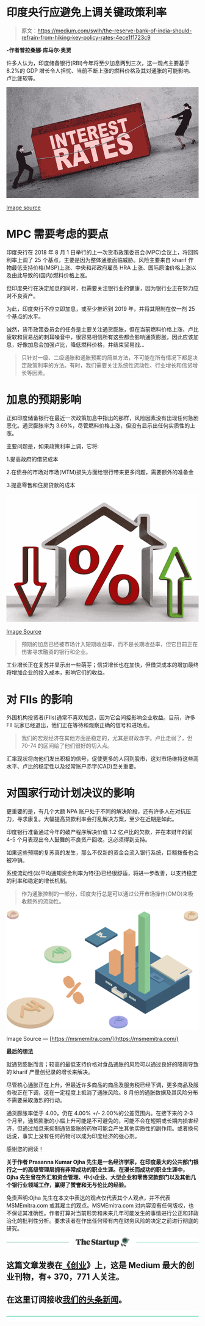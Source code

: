 # 印度央行应避免上调关键政策利率

> 原文：<https://medium.com/swlh/the-reserve-bank-of-india-should-refrain-from-hiking-key-policy-rates-4ece1f1723c9>

**-作者普拉桑娜·库马尔·奥贾**

许多人认为，印度储备银行(RBI)今年将至少加息两到三次，这一观点主要基于 8.2%的 GDP 增长令人担忧、当前不断上涨的燃料价格及其对通胀的可能影响、卢比疲软等。

![](img/f71091e45b95a38ed659a7b9bd40a47f.png)

[Image source](https://www.google.co.in/imgres?imgurl=http%3A%2F%2Fwww.profitf.com%2Fwp-content%2Fuploads%2F2016%2F09%2FInterest-Rate-Decision-1000x575.jpg&imgrefurl=http%3A%2F%2Fwww.profitf.com%2Farticles%2Finterest-rate-decisions%2F&docid=t8WUa9cXAZv0IM&tbnid=Fm3tkgIkg0x7lM%3A&vet=10ahUKEwiMhI6hq8vdAhXVEHIKHchQAIUQMwjqASgNMA0..i&w=1000&h=575&bih=636&biw=1366&q=Interest%20Rate&ved=0ahUKEwiMhI6hq8vdAhXVEHIKHchQAIUQMwjqASgNMA0&iact=mrc&uact=8)

# **MPC 需要考虑的要点**

印度央行在 2018 年 8 月 1 日举行的上一次货币政策委员会(MPC)会议上，将回购利率上调了 25 个基点，主要是因为整体通胀面临威胁。风险主要来自 kharif 作物最低支持价格(MSP)上涨、中央和邦政府雇员 HRA 上涨、国际原油价格上涨以及由此导致的(国内)燃料价格上涨。

但印度央行在决定加息的同时，也需要关注银行业的健康，因为银行业正在努力应对不良资产。

为此，印度央行不应立即加息，或至少推迟到 2019 年，并将其限制在仅一剂 25 个基点的水平。

诚然，货币政策委员会的任务是主要关注通货膨胀，但在当前燃料价格上涨、卢比疲软和贸易战的刺耳噪音中，很容易相信所有这些都会影响通货膨胀，因此应该加息，好像加息会加强卢比，降低燃料价格，并结束贸易战…

> 只针对一级、二级通胀和通胀预期的简单方法，不可能在所有情况下都是决定政策利率的方法。有时，我们需要关注系统性流动性、行业增长和信贷增长等因素。

# **加息的预期影响**

正如印度储备银行在最近一次政策加息中指出的那样，风险因素没有出现任何急剧恶化。通货膨胀率为 3.69%，尽管燃料价格上涨，但没有显示出任何实质性的上涨。

主要问题是，如果政策利率上调，它将:

1.提高政府的借贷成本

2.在债券的市场对市场(MTM)损失方面给银行带来更多问题，需要额外的准备金

3.提高零售和住房贷款的成本

![](img/c61c5a66fbb77fb0da2b3b5754bfc45c.png)

[Image Source](https://www.google.co.in/imgres?imgurl=https%3A%2F%2Fqph.fs.quoracdn.net%2Fmain-qimg-fe182c2fee8ad79e097dcb124fefeb2c&imgrefurl=https%3A%2F%2Fwww.quora.com%2FWhat-is-the-relationship-between-interest-rates-inflation-and-exchange-rates-in-an-economy&docid=0bvhOzqeECMbPM&tbnid=k5mazvLIRT2_oM%3A&vet=10ahUKEwiMhI6hq8vdAhXVEHIKHchQAIUQMwjyASgTMBM..i&w=602&h=401&bih=636&biw=1366&q=Interest%20Rate&ved=0ahUKEwiMhI6hq8vdAhXVEHIKHchQAIUQMwjyASgTMBM&iact=mrc&uact=8)

> 预期的加息已经被市场计入短期收益率，而不是长期收益率，但它目前正在伤害寻求融资的银行和企业。

工业增长正在复苏并显示出一些萌芽；信贷增长也在加快，但借贷成本的增加最终将增加企业的投入成本，影响它们的收益。

# **对 FIIs 的影响**

外国机构投资者(FIIs)通常不喜欢加息，因为它会间接影响企业收益。目前，许多 FII 玩家已经退出，他们正在等待和观察正确的信号和进场点。

> 我们的宏观经济在其他方面是稳定的，尤其是财政赤字。卢比走弱了，但 70-74 的区间给了他们很好的切入点。

汇率现状将向他们发出积极的信号，促使更多的人回到股市，这对市场维持这些高水平、卢比的稳定性以及经常账户赤字(CAD)至关重要。

# **对国家行动计划决议的影响**

更重要的是，有几个大额 NPA 账户处于不同的解决阶段，还有许多人在对抗压力，寻求康复。大幅提高贷款利率会打乱解决方案，至少在近期是如此。

印度银行准备通过今年的破产程序解决价值 1.2 亿卢比的欠款，并在本财年的前 4-5 个月表现出令人鼓舞的不良资产回收。这必须得到支持。

如果这些预期的复苏真的发生，那么不仅新的资金会流入银行系统，巨额拨备也会被冲销。

系统流动性(以平均通知资金利率为特征)已经很舒适，将进一步改善，以支持稳定的利率和稳定的增长机制。

> 作为通胀控制的一部分，印度央行总是可以通过公开市场操作(OMO)来吸收额外的流动性。

![](img/3cd36217471638cc391f107be4719621.png)

Image Source — [https://msmemitra.com/](https://msmemitra.com/)

**最后的想法**

就通货膨胀而言；较高的最低支持价格对食品通胀的风险可以通过良好的降雨导致的 kharif 产量创纪录的增长来解决。

尽管核心通胀正在上升，但最近许多商品的商品及服务税已经下调，更多商品及服务税正在下调，这在一定程度上抵消了通胀风险。8 月份的通胀数据及其风险分布不需要采取激烈的行动。

通货膨胀率低于 4.00，仍在 4.00% +/- 2.00%的公差范围内。在接下来的 2-3 个月里，通货膨胀的小幅上升可能是不可避免的，可能不会在短期或长期内损害经济，但通过加息来抑制通货膨胀的药物可能会产生其他实质性的副作用。或者换句话说，事实上没有任何药物可以成为印度经济的强心剂。

感谢您的阅读！

**关于作者 Prasanna Kumar Ojha 先生是一名经济学家，在印度最大的公共部门银行之一的高级管理层拥有非常成功的职业生涯。在漫长而成功的职业生涯中，Ojha 先生曾在外汇和资金管理、中小企业、大型企业和零售贷款部门以及其他几个银行业领域工作，赢得了赞誉和无与伦比的经验。**

免责声明:Ojha 先生在本文中表达的观点仅代表其个人观点，并不代表 MSMEmitra.com 或其雇主的观点。MSMEmitra.com 对内容没有任何版权，也不保证其准确性。作者打算对当前形势和未来几年可能发生的事情进行公正和非政治化的批判性分析。要求读者在作出任何带有内在财务风险的决定之前进行彻底的研究。

[![](img/308a8d84fb9b2fab43d66c117fcc4bb4.png)](https://medium.com/swlh)

## 这篇文章发表在[《创业](https://medium.com/swlh)》上，这是 Medium 最大的创业刊物，有+ 370，771 人关注。

## 在这里订阅接收[我们的头条新闻](http://growthsupply.com/the-startup-newsletter/)。

[![](img/b0164736ea17a63403e660de5dedf91a.png)](https://medium.com/swlh)